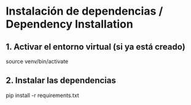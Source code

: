 

# Instalación de dependencias / Dependency Installation
## 1. Activar el entorno virtual (si ya está creado)
source venv/bin/activate

## 2. Instalar las dependencias
pip install -r requirements.txt
